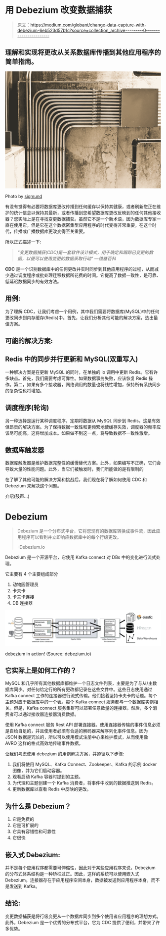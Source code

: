 # 用 Debezium 改变数据捕获

> 原文：<https://medium.com/globant/change-data-capture-with-debezium-6eb523d57b1c?source=collection_archive---------0----------------------->

## 理解和实现将更改从关系数据库传播到其他应用程序的简单指南。

![](img/9adaba0e5d2f7c78d2027d008dd1e8f0.png)

Photo by [sigmund](https://unsplash.com/photos/rVRvR9VUIoQ)

有没有觉得有必要将数据库更改传播到任何缓存以保持其健康，或者刷新您正在维护的统计信息以保持其最新，或者传播到您希望数据库更改反映到的任何其他接收器？您实际上是在寻找变更数据捕获。虽然它不是一个新术语，因为数据库专家一直在使用它，但是它在这个数据密集型应用程序的时代变得非常重要，在这个时代，传播或广播数据库更改变得至关重要。

所以正式描述一下:

> *“变更数据捕获(CDC)是一套软件设计模式，用于确定和跟踪已变更的数据，以便可以使用变更的数据采取行动”*
> *—维基百科*

**CDC** 是一个识别数据库中的任何更改并实时同步到其他应用程序的过程，从而减少通过调度程序或批处理迁移数据所花费的时间。它提高了数据一致性，是可靠、低延迟数据同步的有效方法。

## **用例:**

为了理解 CDC，让我们考虑一个用例，其中我们需要将数据库(MySQL)中的任何更改同步到内存缓存(Redis)中。首先，让我们分析其他可能的解决方案，选出最佳方案。

## 可能的解决方案:

## Redis 中的同步并行更新和 MySQL(双重写入)

一种解决方案是在更新 MySQL 的同时，在单独的 io 调用中更新 Redis。它有许多缺点。首先，我们需要考虑可靠性。如果数据事务失败，应该恢复 Redis 操作。第二，如果有多个接收器，网络调用的数量也将线性增加，保持所有系统同步的复杂性也将增加。

## 调度程序(轮询)

另一种选择是运行某种调度程序，定期将数据从 MySQL 同步到 Redis。这是有效但昂贵的解决方案。为了保持数据一致性和更频繁地使缓存失效，调度器的频率应该尽可能高，这将增加成本。如果做不到这一点，将导致数据不一致性激增。

## 数据库触发器

数据库触发器是维护数据完整性的缓慢替代方案。此外，如果编写不正确，它们会导致大量的性能问题。此外，当它们被触发时，我们所能做的是有限制的

在了解了其他可能的解决方案和挑战后，我们现在将了解如何使用 CDC 和 Debezium 来解决这个问题。

介绍(鼓声…)

# Debezium

> Debezium 是一个分布式平台，它将您现有的数据库转换成事件流，因此应用程序可以看到并立即响应数据库中的每个行级更改。
> 
> -Debezium.io

Debezium 是一个开源平台，它使用 Kafka connect 对 DBs 中的变化进行流式处理。

它主要有 4 个主要组成部分

1.  动物园管理员
2.  卡夫卡
3.  卡夫卡连接
4.  DB 连接器

![](img/eebd2744a7c065c8b9d6279e4dbbd786.png)

debezium in action! (Source: debezium.io)

## 它实际上是如何工作的？

MySQL 和几乎所有其他数据库都维护一个日志文件列表，主要是为了与从/主数据库同步。对任何给定行的所有更改都记录在这些文件中。这些日志使用通过 Kafka connect 工作的连接器进行流式传输。他们接着坚持卡夫卡的话题。每个主题对应于数据库中的一个表。每个 Kafka connect 服务都与一个数据库实例相关。但是，Kafka connect 服务集群可以部署任意数量的连接器。然后，多个消费者可以通过接收器连接器消费数据。

使用 Kafka connect 服务 Rest API 部署连接器。使用连接器传输的事件信息必须是自给自足的，并且使用者必须有合适的解码器来解序列化事件信息。因为 JSON 数据是冗长的，所以可以使用模式注册中心来维护模式，从而使用像 AVRO 这样的格式高效地传输事件数据。

让我们考虑使用 debezium 的用例解决方案，并遵循以下步骤:

1.  我们将使用 MySQL、Kafka Connect、Zookeeper、Kafka 的示例 docker 图像，并为它们启动容器。
2.  观看启动 Kafka 容器时提到的主题。
3.  为代理和主题创建一个 Kafka 消费者，将事件中收到的数据推送到 Redis。
4.  更新数据库以查看 Redis 中反映的更改。

## 为什么是 Debezium？

1.  它是免费的
2.  它是可扩展的
3.  它具有容错性和可靠性
4.  它很快

## 嵌入式 Debezium:

并不是每个应用程序都需要可伸缩性，因此对于某些应用程序来说，Debezium 的分布式体系结构是一种矫枉过正。因此，这样的系统可以使用嵌入式 Debezium。连接器存在于应用程序空间本身，数据被发送到应用程序本身，而不是发送到 Kafka。

## **结论:**

变更数据捕获是将行级变更从一个数据库同步到多个使用者应用程序的理想方式。此外，Debezium 是一个优秀的分布式平台，它为 CDC 提供了便利，并带来了许多优势。